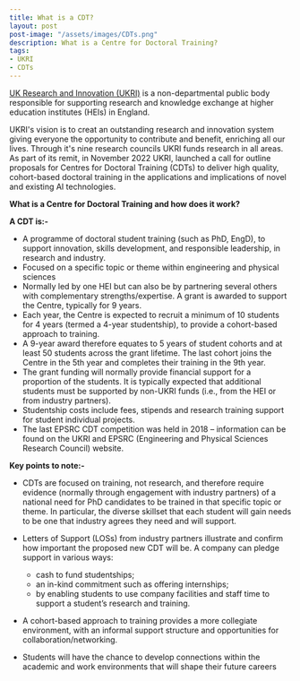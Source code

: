 ```yaml
---
title: What is a CDT?
layout: post
post-image: "/assets/images/CDTs.png"
description: What is a Centre for Doctoral Training?
tags:
- UKRI
- CDTs
---
```


[UK Research and Innovation (UKRI)](ukri.org) is a non-departmental public body responsible for supporting research and knowledge exchange at higher education institutes (HEIs) in England.

UKRI's vision is to creat an outstanding research and innovation system giving everyone the opportunity to contribute and benefit, enriching all our lives. Through it's nine research councils UKRI funds research in all areas. As part of its remit, in November 2022 UKRI, launched a call for outline proposals for Centres for Doctoral Training (CDTs) to deliver high quality, cohort-based doctoral training in the applications and implications of novel and existing AI technologies. 

__What is a Centre for Doctoral Training and how does it work?__

__A CDT is:-__

-	A programme of doctoral student training (such as PhD, EngD), to support innovation, skills development, and responsible leadership, in research and industry.
-	Focused on a specific topic or theme within engineering and physical sciences
-	Normally led by one HEI but can also be by partnering several others with complementary strengths/expertise. A grant is awarded to support the Centre, typically for 9 years.
-	Each year, the Centre is expected to recruit a minimum of 10 students for 4 years (termed a 4-year studentship), to provide a cohort-based approach to training.
-	A 9-year award therefore equates to 5 years of student cohorts and at least 50 students across the grant lifetime. The last cohort joins the Centre in the 5th year and completes their training in the 9th year.
-	The grant funding will normally provide financial support for a proportion of the students. It is typically expected that additional students must be supported by non-UKRI funds (i.e., from the HEI or from industry partners).
-	Studentship costs include fees, stipends and research training support for student individual projects.
-	The last EPSRC CDT competition was held in 2018 – information can be found on the UKRI and EPSRC (Engineering and Physical Sciences Research Council) website.

__Key points to note:-__

-	CDTs are focused on training, not research, and therefore require evidence (normally through engagement with industry partners) of a national need for PhD candidates to be trained in that specific topic or theme. In particular, the diverse skillset that each student will gain needs to be one that industry agrees they need and will support. 
-	Letters of Support (LOSs) from industry partners illustrate and confirm how important the proposed new CDT will be.  A company can pledge support in various ways:
	* cash to fund studentships; 
	* an in-kind commitment such as offering internships;
	* by enabling students to use company facilities and staff time to support a student’s research and training.
-	A cohort-based approach to training provides a more collegiate environment, with an informal support structure and opportunities for collaboration/networking.

-	Students will have the chance to develop connections within the academic and work environments that will shape their future careers
